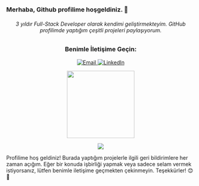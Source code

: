
### Merhaba, Github profilime hoşgeldiniz. 👋 

<h6 align="center">3 yıldır Full-Stack Developer olarak kendimi geliştirmekteyim. GitHub profilimde yaptığım çeşitli projeleri paylaşıyorum.</h6>
<h3 align="center">Benimle İletişime Geçin:</h3>
<p align="center">
  <a href="mailto:yegunduz@outlook.com">
    <img alt="Email" src="https://img.shields.io/badge/Email-yegunduz@outlook.com-blue?style=flat&logo=gmail">
  </a>
  <a href="https://www.linkedin.com/in/yunus-emre-gunduz/" target="__blank">
    <img alt="LinkedIn" src="https://img.shields.io/badge/LinkedIn-yemregunduz-blue?style=flat&logo=linkedin">
  </a>
</p>
<p align="center">
  <img src="https://github-readme-stats.vercel.app/api/top-langs/?username=yemregunduz&layout=compact&theme=tokyonight" height="180">
</p>
<p align="center">
  <img src="https://github-readme-stats.vercel.app/api?username=yemregunduz&show_icons=true&theme=radical">
</p>
Profilime hoş geldiniz! Burada yaptığım projelerle ilgili geri bildirimlere her zaman açığım. Eğer bir konuda işbirliği yapmak veya sadece selam vermek istiyorsanız, lütfen benimle iletişime geçmekten çekinmeyin. Teşekkürler! 😊🚀

